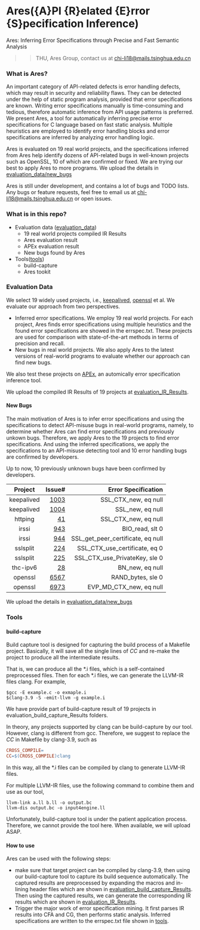 # Ares({A}PI {R}elated {E}rror {S}pecification Inference)
Ares: Inferring Error Specifications through Precise and Fast Semantic Analysis
>> THU, Ares Group, contact us at chi-li18@mails.tsinghua.edu.cn

### What is Ares?

An important category of API-related defects is error handling defects, which may result in security and reliability flaws. They can be detected under the help of static program analysis, provided that error specifications are known. Writing error specifications manually is time-consuming and tedious, therefore automatic inference from API usage patterns is preferred. 
We present Ares, a tool for automatically inferring precise error specifications for C language based on fast static analysis. Multiple heuristics are employed to identify error handling blocks and error specifications are inferred by analyzing error handling logic. 

Ares is evaluated on 19 real world projects, and the specifications inferred from Ares help identify dozens of API-related bugs in well-known projects such as OpenSSL, 10 of which are confirmed or fixed. We are trying our best to apply Ares to more programs. We upload the details in [evaluation_data/new_bugs](evaluation_data/new_bugs) 


Ares is still under development, and contains a lot of bugs and TODO lists. Any bugs or feature requests, feel free to email us at chi-li18@mails.tsinghua.edu.cn or open issues.

### What is in this repo?

- Evaluation data ([evaluation_data](evaluation_data))
  - 19 real world projects compiled IR Results
  - Ares evaluation result
  - APEx evaluation result
  - New bugs found by Ares
- Tools([tools](tools))
  - build-capture
   - Ares tookit



### Evaluation Data

We select 19 widely used projects, i.e., [keepalived](https://github.com/acassen/keepalived), [openssl](https://github.com/openssl/openssl) et al.  We evaluate our approach from two perspectives.

- Inferred error specifications. We employ 19 real world projects. For each project, Ares finds error specifications using multiple heuristics and the found error specifications are showed in the errspec.txt. These projects are used for comparison with state-of-the-art methods in terms of precision and recall. 
- New bugs in real world projects. We also apply Ares to the latest versions of real-world programs to evaluate whether our approach can find new bugs.

We also test these projects on  [APEx](https://github.com/yujokang/APEx), an automically error specification inference tool.

We upload the compiled IR Results of 19 projects at [evaluation_IR_Results](evaluation_data).

#### New Bugs

The main motivation of Ares is to infer error specifications and using the specifications to detect API-misuse bugs in real-world programs, namely, to determine whether Ares can find error specifications and previously unkown bugs. Therefore, we apply Ares to the 19 projects to find error specifications. And using the inferred specifications, we apply the specifications to an API-misuse detecting tool and 10 error handling bugs are confirmed by developers.

Up to now, 10 previously unknown bugs have been confirmed by developers. 

|      Project      | Issue# | Error Specification
| :---------------: | -------------------------------------: |---------:
|      keepalived      |                             [1003](https://github.com/acassen/keepalived/issues/1003) | SSL\_CTX\_new, eq null
|      keepalived       |                            [1004](https://github.com/acassen/keepalived/issues/1004) | SSL\_new, eq null
|        httping        |                            [41](https://github.com/flok99/httping/issues/41) | SSL\_CTX\_new, eq null
|       irssi        |                               [943](https://github.com/irssi/irssi/issues/943) | BIO\_read, slt 0
|      irssi      |                               [944](https://github.com/irssi/irssi/issues/944) | SSL\_get\_peer\_certificate, eq null
|      sslsplit      |                               [224](https://github.com/droe/sslsplit/issues/224) | SSL\_CTX\_use\_certificate, eq 0
|     sslsplit     |                               [225](https://github.com/droe/sslsplit/issues/225) | SSL\_CTX\_use\_PrivateKey, sle 0
|   thc-ipv6   |                               [28](https://github.com/vanhauser-thc/thc-ipv6/issues/28) | BN\_new, eq null
|       openssl       |                               [6567](https://github.com/openssl/openssl/issues/6567) | RAND\_bytes, sle 0
|     openssl     |                               [6973](https://github.com/openssl/openssl/issues/6973) | EVP\_MD\_CTX\_new, eq null

We upload the details  in [evaluation_data/new_bugs](evaluation_data/new_bugs) 


### Tools

#### build-capture

Build capture tool is designed for capturing the build process of a Makefile project. Basically, it will save all the single lines of $CC$ and re-make the project to produce all the intermediate results.

That is, we can produce all the *.i files, which is a self-contained preprocessed files. Then for each *.i files, we can generate the LLVM-IR files clang. For example, 

```shell
$gcc -E example.c -o exmaple.i
$clang-3.9 -S -emit-llvm -g example.i
```

We have provide part of build-capture result of 19 projects in evaluation_build_capture_Results folders.

In theory, any projects supported by clang can be build-capture by our tool. However, clang is different from gcc. Therefore, we suggest to replace the $CC$ in Makefile by clang-3.9, such as

```makefile
CROSS_COMPILE=
CC=$(CROSS_COMPILE)clang
```

In this way, all the *.i files can be compiled by clang to generate LLVM-IR files. 

For multiple LLVM-IR files, use the following command to combine them and use as our tool,

```shell
llvm-link a.ll b.ll -o output.bc
llvm-dis output.bc -o input4engine.ll
```

Unfortunately, build-capture tool is under the patient application process. Therefore, we cannot provide the tool here. When available, we will upload ASAP.


#### How to use

Ares can be used with the following steps: 

  - make sure that target project can be compiled by clang-3.9, then using our build-capture tool to capture its build sequence automatically. The captured results are preprocessed by expanding the macros and in-lining header files which are shown in [evaluation_build_capture_Results](evaluation_data). Then using the captured results, we can generate the corresponding IR results which are shown in [evaluation_IR_Results](evaluation_data).
  - Trigger the major work of error specification mining. It first parses IR results into CFA and CG, then performs static analysis. Inferred specifications are written to the errspec.txt file shown in [tools](tools/engine/output/).

